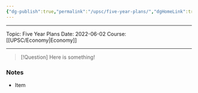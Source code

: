 ```yaml
---
{"dg-publish":true,"permalink":"/upsc/five-year-plans/","dgHomeLink":true,"dgPassFrontmatter":false}
---
```


----

Topic: Five Year Plans
Date: 2022-06-02
Course: [[UPSC/Economy|Economy]]

----

> [!Question]
> Here is something! 


### Notes
- Item



